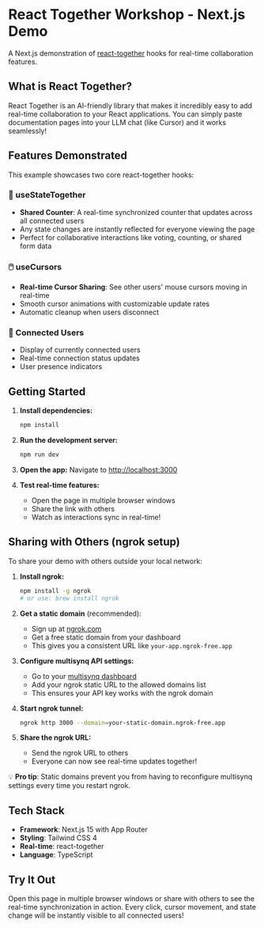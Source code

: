 # React Together Workshop - Next.js Demo

A Next.js demonstration of [react-together](https://react-together.dev/) hooks for real-time collaboration features.

## What is React Together?

React Together is an AI-friendly library that makes it incredibly easy to add real-time collaboration to your React applications. You can simply paste documentation pages into your LLM chat (like Cursor) and it works seamlessly!

## Features Demonstrated

This example showcases two core react-together hooks:

### 🔄 useStateTogether
- **Shared Counter**: A real-time synchronized counter that updates across all connected users
- Any state changes are instantly reflected for everyone viewing the page
- Perfect for collaborative interactions like voting, counting, or shared form data

### 🖱️ useCursors  
- **Real-time Cursor Sharing**: See other users' mouse cursors moving in real-time
- Smooth cursor animations with customizable update rates
- Automatic cleanup when users disconnect

### 👥 Connected Users
- Display of currently connected users
- Real-time connection status updates
- User presence indicators

## Getting Started

1. **Install dependencies:**
   ```bash
   npm install
   ```

2. **Run the development server:**
   ```bash
   npm run dev
   ```

3. **Open the app:**
   Navigate to [http://localhost:3000](http://localhost:3000)

4. **Test real-time features:**
   - Open the page in multiple browser windows
   - Share the link with others
   - Watch as interactions sync in real-time!

## Sharing with Others (ngrok setup)

To share your demo with others outside your local network:

1. **Install ngrok:**
   ```bash
   npm install -g ngrok
   # or use: brew install ngrok
   ```

2. **Get a static domain** (recommended):
   - Sign up at [ngrok.com](https://ngrok.com) 
   - Get a free static domain from your dashboard
   - This gives you a consistent URL like `your-app.ngrok-free.app`

3. **Configure multisynq API settings:**
   - Go to your [multisynq dashboard](https://multisynq.io)
   - Add your ngrok static URL to the allowed domains list
   - This ensures your API key works with the ngrok domain

4. **Start ngrok tunnel:**
   ```bash
   ngrok http 3000 --domain=your-static-domain.ngrok-free.app
   ```

5. **Share the ngrok URL:**
   - Send the ngrok URL to others
   - Everyone can now see real-time updates together!

💡 **Pro tip**: Static domains prevent you from having to reconfigure multisynq settings every time you restart ngrok.

## Tech Stack

- **Framework**: Next.js 15 with App Router
- **Styling**: Tailwind CSS 4
- **Real-time**: react-together
- **Language**: TypeScript

## Try It Out

Open this page in multiple browser windows or share with others to see the real-time synchronization in action. Every click, cursor movement, and state change will be instantly visible to all connected users!